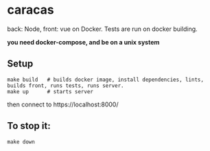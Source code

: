 # caracas

back: Node, front: vue on Docker. Tests are run on docker building.

**you need docker-compose, and be on a unix system**

## Setup
```
make build   # builds docker image, install dependencies, lints, builds front, runs tests, runs server.
make up      # starts server
```

then connect to https://localhost:8000/

## To stop it:
```
make down
```